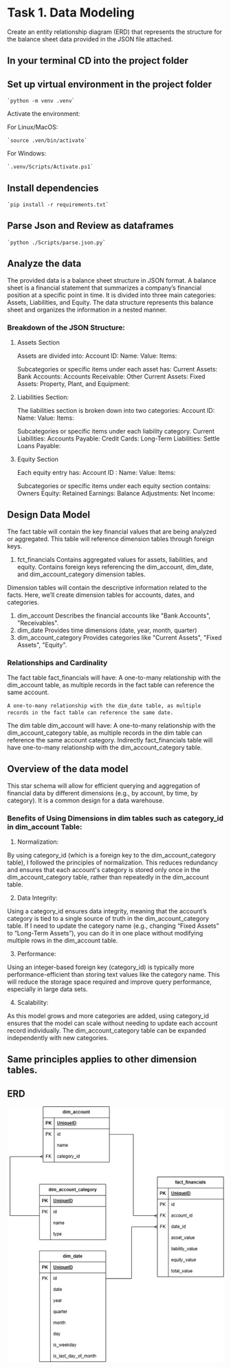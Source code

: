 # Task 1. Data Modeling 
Create an entity relationship diagram (ERD) that represents the structure for the balance sheet 
data provided in the JSON file attached.

## In your terminal CD into the project folder

## Set up virtual environment in the project folder

    `python -m venv .venv`

Activate the environment: 

For Linux/MacOS:

    `source .ven/bin/activate` 

For Windows:

    `.venv/Scripts/Activate.ps1` 

## Install dependencies

    `pip install -r requirements.txt`

## Parse Json and Review as dataframes 

    `python ./Scripts/parse.json.py`


## Analyze the data

The provided data is a balance sheet structure in JSON format. A balance sheet is a financial statement that summarizes a company’s financial position at a specific point in time. It is divided into three main categories: Assets, Liabilities, and Equity. The data structure represents this balance sheet and organizes the information in a nested manner.

### Breakdown of the JSON Structure:

1. Assets Section
    
    Assets are divided into:
        Account ID:
        Name: 
        Value:
        Items: 

    Subcategories or specific items under each asset has:
        Current Assets:
        Bank Accounts: 
        Accounts Receivable:
        Other Current Assets: 
        Fixed Assets: 
        Property, Plant, and Equipment: 


2. Liabilities Section:

    The liabilities section is  broken down into two categories:
        Account ID:
        Name:
        Value: 
        Items:

    Subcategories or specific items under each liability category.
        Current Liabilities:
        Accounts Payable: 
        Credit Cards: 
        Long-Term Liabilities: 
        Settle Loans Payable: 

3. Equity Section

    Each equity entry has:
        Account ID : 
        Name:
        Value: 
        Items:

    Subcategories or specific items under each equity section  contains:
        Owners Equity: 
        Retained Earnings:
        Balance Adjustments: 
        Net Income: 


## Design Data Model

The fact table will contain the key financial values that are being analyzed or aggregated. This table will reference dimension tables through foreign keys.

1. fct_financials
    Contains aggregated values for assets, liabilities, and equity.
    Contains foreign keys referencing the dim_account, dim_date, and dim_account_category dimension tables.

Dimension tables will contain the descriptive information related to the facts. Here, we’ll create dimension tables for accounts, dates, and categories.

1. dim_account
    Describes the financial accounts like "Bank Accounts", "Receivables".
2. dim_date
    Provides time dimensions (date, year, month, quarter)
3. dim_account_category
    Provides categories like "Current Assets", "Fixed Assets", "Equity".

### Relationships and Cardinality

The fact table fact_financials will have:
    A one-to-many relationship with the dim_account table, as multiple records in the fact table can reference the same account.

    A one-to-many relationship with the dim_date table, as multiple records in the fact table can reference the same date.

The dim table dim_account will have:
    A one-to-many relationship with the dim_account_category table, as multiple records in the dim table can reference the same account category. Indirectly  fact_financials table will have one-to-many relationship with the dim_account_category table.


## Overview of the data model

This star schema will allow for efficient querying and aggregation of financial data by different dimensions (e.g., by account, by time, by category). It is a common design for a data warehouse.

### Benefits of Using Dimensions in dim tables such as category_id in dim_account Table:

1. Normalization:

By using category_id (which is a foreign key to the dim_account_category table), I followed the principles of normalization. This reduces redundancy and ensures that each account's category is stored only once in the dim_account_category table, rather than repeatedly in the dim_account table.

2. Data Integrity:

Using a category_id ensures data integrity, meaning that the account’s category is tied to a single source of truth in the dim_account_category table. If I need to update the category name (e.g., changing “Fixed Assets” to “Long-Term Assets”), you can do it in one place without modifying multiple rows in the dim_account table.

3. Performance:

Using an integer-based foreign key (category_id) is typically more performance-efficient than storing text values like the category name. This will reduce the storage space required and improve query performance, especially in large data sets.

4. Scalability:

As this model grows and more categories are added, using category_id ensures that the model can scale without needing to update each account record individually. The dim_account_category table can be expanded independently with new categories.

## Same principles applies to other dimension tables.


## ERD

![ERD](flex_erd.jpg)
